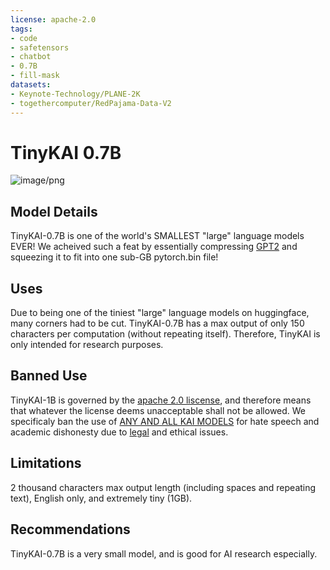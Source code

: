 ```yaml
---
license: apache-2.0
tags:
- code
- safetensors
- chatbot
- 0.7B
- fill-mask
datasets:
- Keynote-Technology/PLANE-2K
- togethercomputer/RedPajama-Data-V2
---
```


# TinyKAI 0.7B
![image/png](https://cdn-uploads.huggingface.co/production/uploads/6500c7c912c1442d994c36e5/kzoTQKbdAXNfOxw5hUts3.png)

## Model Details
TinyKAI-0.7B is one of the world's SMALLEST "large" language models EVER!
We acheived such a feat by essentially compressing [GPT2](https://huggingface.co/gpt2) and squeezing it to fit into one sub-GB pytorch.bin file!

## Uses
Due to being one of the tiniest "large" language models on huggingface, many corners had to be cut. TinyKAI-0.7B has a max output of only 150 characters per computation (without repeating itself). Therefore, TinyKAI is only intended for research purposes.
<!-- Address questions around how the model is intended to be used, including the foreseeable users of the model and those affected by the model. -->

## Banned Use
TinyKAI-1B is governed by the [apache 2.0 liscense](https://choosealicense.com/licenses/apache-2.0/), and therefore means that whatever the license deems unacceptable shall not be allowed. We specificaly ban the use of  [ANY AND ALL KAI MODELS](https://huggingface.co/collections/Keynote-Technology/kai-large-language-models) for hate speech and academic dishonesty due to [legal](https://www.ftc.gov/news-events/news/press-releases/2022/06/ftc-report-warns-about-using-artificial-intelligence-combat-online-problems) and ethical issues.

## Limitations
2 thousand characters max output length (including spaces and repeating text), English only, and extremely tiny (1GB).

## Recommendations
TinyKAI-0.7B is a very small model, and is good for AI research especially.
